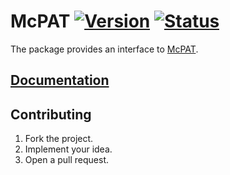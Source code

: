 # McPAT [![Version][version-img]][version-url] [![Status][status-img]][status-url]

The package provides an interface to [McPAT][1].

## [Documentation][doc]

## Contributing

1. Fork the project.
2. Implement your idea.
3. Open a pull request.

[1]: http://www.hpl.hp.com/research/mcpat

[version-img]: https://img.shields.io/crates/v/mcpat.svg
[version-url]: https://crates.io/crates/mcpat
[status-img]: https://travis-ci.org/markov-chain/mcpat.svg?branch=master
[status-url]: https://travis-ci.org/markov-chain/mcpat
[doc]: https://markov-chain.github.io/mcpat
